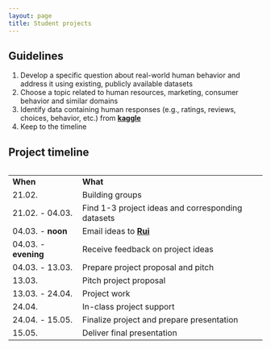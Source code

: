 ```yaml
---
layout: page
title: Student projects
---
```


## Guidelines

1. Develop a specific question about real-world human behavior and address it using existing, publicly available datasets
2. Choose a topic related to human resources, marketing, consumer behavior and similar domains
3. Identify data containing human responses (e.g., ratings, reviews, choices, behavior, etc.) from <a href="https://www.kaggle.com/datasets"><b>kaggle</b></a>
4. Keep to the timeline

## Project timeline

<table>
  <table cellspacing="0" cellpadding="0">
  <tr>
    <td ><b>When</b></td>
    <td ><b>What</b></td>
  </tr>
  <tr>
    <td >21.02.</td>
    <td>Building groups</td>
  </tr>
  <tr>
    <td >21.02. - 04.03.</td>
    <td>Find 1-3 project ideas and corresponding datasets</td>
  </tr>
  <tr>
    <td >04.03. - <b>noon</b></td>
    <td>Email ideas to <a href="mailto:rui.mata@unibas.ch?subject=Student project ideas"><b>Rui</b></a></td>
  </tr>
  <tr>
    <td >04.03. - <b>evening</b></td>
    <td>Receive feedback on project ideas</td>
  </tr>
  <tr>
    <td >04.03. - 13.03.</td>
    <td>Prepare project proposal and pitch</td>
  </tr>
  <tr>
    <td >13.03.</td>
    <td>Pitch project proposal</td>
  </tr>
  <tr>
    <td >13.03. - 24.04.</td>
    <td>Project work</td>
  </tr>
  <tr>
    <td >24.04.</td>
    <td>In-class project support</td>
  </tr>
  <tr>
    <td >24.04. - 15.05.</td>
    <td>Finalize project and prepare presentation</td>
  </tr>
  <tr>
    <td >15.05.</td>
    <td>Deliver final presentation</td>
  </tr>
</table>
